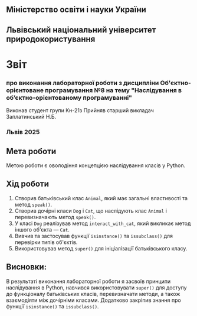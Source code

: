## Міністерство освіти і науки України

## Львівський національний університет природокористування
# Звіт 
### про виконання лабораторної роботи з дисципліни Об'єктно-орієнтоване програмування №8 на тему "Наслідування в об’єктно-орієнтованому програмуванні"
Виконав студент групи Кн-21з 
Прийняв старший викладач Заплатинський Н.Б. 
### Львів 2025

## Мета роботи 
Метою роботи є оволодіння концепцією наслідування класів у Python.

## Хід роботи

1. Створив батьківський клас `Animal`, який має загальні властивості та метод `speak()`.
2. Створив дочірні класи `Dog` і `Cat`, що наслідують клас `Animal` і перевизначають метод `speak()`.
3. У класі `Dog` реалізував метод `interact_with_cat`, який викликає метод іншого об'єкта — `Cat`.
4. Вивчив та застосував функції `isinstance()` та `issubclass()` для перевірки типів об'єктів.
5. Використовував метод `super()` для ініціалізації батьківського класу.

## Висновки:
В результаті виконання лабораторної роботи я засвоїв принципи наслідування в Python, навчився використовувати `super()` для доступу до функціоналу батьківських класів, перевизначати методи, а також взаємодіяти між дочірніми класами. Додатково закріпив знання про функції `isinstance()` та `issubclass()`.
